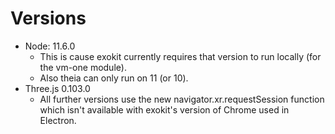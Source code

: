 # Versions

- Node: 11.6.0
  - This is cause exokit currently requires that version to run locally (for the vm-one module).
  - Also theia can only run on 11 (or 10).
- Three.js 0.103.0
  - All further versions use the new navigator.xr.requestSession function which isn't available with exokit's version of Chrome used in Electron.
